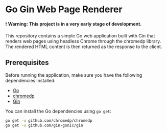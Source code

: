# Go Gin Web Page Renderer

❗ __Warning: This project is in a very early stage of development.__

This repository contains a simple Go web application built with Gin that renders web pages using headless Chrome through the chromedp library. The rendered HTML content is then returned as the response to the client.

## Prerequisites

Before running the application, make sure you have the following dependencies installed:

- [Go](https://golang.org/dl/)
- [chromedp](https://pkg.go.dev/github.com/chromedp/chromedp)
- [Gin](https://pkg.go.dev/github.com/gin-gonic/gin)

You can install the Go dependencies using `go get`:

```bash
go get -u github.com/chromedp/chromedp
go get -u github.com/gin-gonic/gin
```
